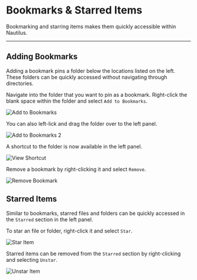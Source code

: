 # Bookmarks & Starred Items

Bookmarking and starring items makes them quickly accessible within Nautilus.

---

## Adding Bookmarks

Adding a bookmark pins a folder below the locations listed on the left. These folders can be quickly accessed without navigating through directories.

Navigate into the folder that you want to pin as a bookmark. Right-click the blank space within the folder and select `Add to Bookmarks`.

![Add to Bookmarks](/images/navigate-files-folders/add-to-bookmarks.png)

You can also left-lick and drag the folder over to the left panel.

![Add to Bookmarks 2](/images/navigate-files-folders/add-to-bookmarks2.png)

A shortcut to the folder is now available in the left panel.

![View Shortcut](/images/navigate-files-folders/view-shortcut.png)

Remove a bookmark by right-clicking it and select `Remove`.

![Remove Bookmark](/images/navigate-files-folders/remove-bookmark.png)

## Starred Items

Similar to bookmarks, starred files and folders can be quickly accessed in the `Starred` section in the left panel.

To star an file or folder, right-click it and select `Star`.

![Star Item](/images/navigate-files-folders/star-item.png)

Starred items can be removed from the `Starred` section by right-clicking and selecting `Unstar`.

![Unstar Item](/images/navigate-files-folders/unstar-item.png)
